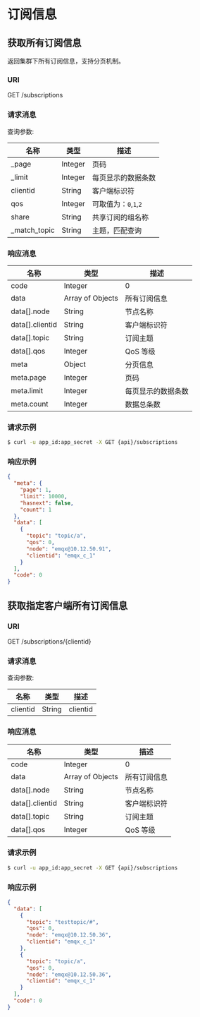 # 订阅信息

## 获取所有订阅信息

返回集群下所有订阅信息，支持分页机制。

### URI

GET /subscriptions

### 请求消息

查询参数:

| 名称          | 类型    |  描述        |
| ------       | ------- |  ------- |
| _page        | Integer | 页码         |
| _limit       | Integer | 每页显示的数据条数 |
| clientid     | String  | 客户端标识符          |
| qos          | Integer | 可取值为：`0`,`1`,`2` |
| share        | String  | 共享订阅的组名称      |
| _match_topic | String  | 主题，匹配查询        |

### 响应消息

| 名称            | 类型              | 描述         |
| ------          | ------           | ------      |
| code            | Integer          | 0            |
| data            | Array of Objects | 所有订阅信息 |
| data[].node     | String           | 节点名称     |
| data[].clientid | String           | 客户端标识符 |
| data[].topic    | String           | 订阅主题     |
| data[].qos      | Integer          | QoS 等级     |
| meta            | Object           | 分页信息     |
| meta.page       | Integer          | 页码               |
| meta.limit      | Integer          | 每页显示的数据条数 |
| meta.count      | Integer          | 数据总条数         |

### 请求示例

```bash
$ curl -u app_id:app_secret -X GET {api}/subscriptions
```

### 响应示例

```JSON
{
  "meta": {
    "page": 1,
    "limit": 10000,
    "hasnext": false,
    "count": 1
  },
  "data": [
    {
      "topic": "topic/a",
      "qos": 0,
      "node": "emqx@10.12.50.91",
      "clientid": "emqx_c_1"
    }
  ],
  "code": 0
}
```

## 获取指定客户端所有订阅信息

### URI

GET /subscriptions/{clientid}

### 请求消息

查询参数:

| 名称      | 类型      | 描述        |
| ------   | ------   | ----------  |
| clientid | String   | clientid    |

### 响应消息

| 名称             | 类型             | 描述          |
| -----------     | ------------     | ----------  | 
| code            | Integer          | 0            |
| data            | Array of Objects | 所有订阅信息   |
| data[].node     | String           | 节点名称      |
| data[].clientid | String           | 客户端标识符   |
| data[].topic    | String           | 订阅主题       |
| data[].qos      | Integer          | QoS 等级      |

### 请求示例

```bash
$ curl -u app_id:app_secret -X GET {api}/subscriptions
```

### 响应示例

```JSON
{
  "data": [
    {
      "topic": "testtopic/#",
      "qos": 0,
      "node": "emqx@10.12.50.36",
      "clientid": "emqx_c_1"
    },
    {
      "topic": "topic/a",
      "qos": 0,
      "node": "emqx@10.12.50.36",
      "clientid": "emqx_c_1"
    }
  ],
  "code": 0
}
```

